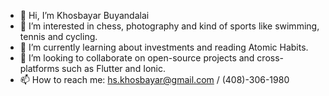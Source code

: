 - 👋 Hi, I’m Khosbayar Buyandalai
- 👀 I’m interested in chess, photography and kind of sports like swimming, tennis and cycling.
- 🌱 I’m currently learning about investments and reading Atomic Habits.
- 💞️ I’m looking to collaborate on open-source projects and cross-platforms such as Flutter and Ionic.
- 📫 How to reach me: hs.khosbayar@gmail.com / (408)-306-1980 

<!---
khosbayar-b/khosbayar-b is a ✨ special ✨ repository because its `README.md` (this file) appears on your GitHub profile.
You can click the Preview link to take a look at your changes.
--->
